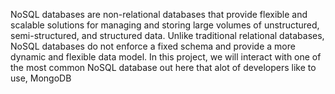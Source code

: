 NoSQL databases are non-relational databases that provide flexible and scalable solutions for managing and storing large volumes of unstructured, semi-structured, and structured data. Unlike traditional relational databases, NoSQL databases do not enforce a fixed schema and provide a more dynamic and flexible data model. In this project, we will interact with one of the most common NoSQL database out here that alot of developers like to use, MongoDB
